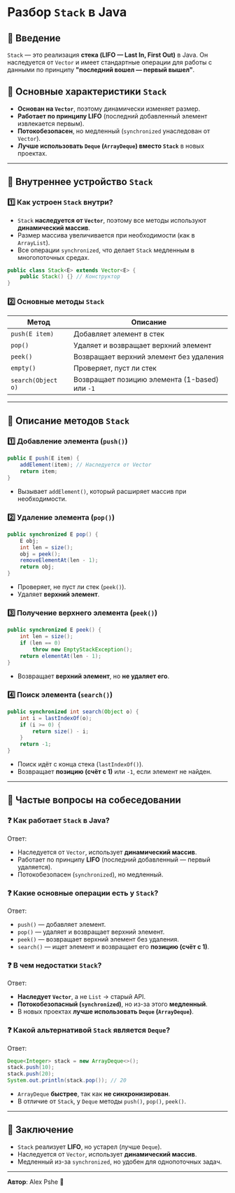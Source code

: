 # Разбор `Stack` в Java

## 📌 Введение
`Stack` — это реализация **стека (LIFO — Last In, First Out)** в Java. Он наследуется от `Vector` и имеет стандартные операции для работы с данными по принципу **"последний вошел — первый вышел"**.

## 🔹 Основные характеристики `Stack`
- **Основан на `Vector`**, поэтому динамически изменяет размер.
- **Работает по принципу LIFO** (последний добавленный элемент извлекается первым).
- **Потокобезопасен**, но медленный (`synchronized` унаследован от `Vector`).
- **Лучше использовать `Deque` (`ArrayDeque`) вместо `Stack`** в новых проектах.

---

## 🔹 Внутреннее устройство `Stack`
### 1️⃣ **Как устроен `Stack` внутри?**
- `Stack` **наследуется от `Vector`**, поэтому все методы используют **динамический массив**.
- Размер массива увеличивается при необходимости (как в `ArrayList`).
- Все операции `synchronized`, что делает `Stack` медленным в многопоточных средах.

```java
public class Stack<E> extends Vector<E> {
    public Stack() {} // Конструктор
}
```

### 2️⃣ **Основные методы `Stack`**
| Метод | Описание |
|--------|-------------|
| `push(E item)` | Добавляет элемент в стек |
| `pop()` | Удаляет и возвращает верхний элемент |
| `peek()` | Возвращает верхний элемент без удаления |
| `empty()` | Проверяет, пуст ли стек |
| `search(Object o)` | Возвращает позицию элемента (1-based) или `-1` |

---

## 🔹 Описание методов `Stack`
### 1️⃣ **Добавление элемента (`push()`)**
```java
public E push(E item) {
    addElement(item); // Наследуется от Vector
    return item;
}
```
- Вызывает `addElement()`, который расширяет массив при необходимости.

### 2️⃣ **Удаление элемента (`pop()`)**
```java
public synchronized E pop() {
    E obj;
    int len = size();
    obj = peek();
    removeElementAt(len - 1);
    return obj;
}
```
- Проверяет, не пуст ли стек (`peek()`).
- Удаляет **верхний элемент**.

### 3️⃣ **Получение верхнего элемента (`peek()`)**
```java
public synchronized E peek() {
    int len = size();
    if (len == 0)
        throw new EmptyStackException();
    return elementAt(len - 1);
}
```
- Возвращает **верхний элемент**, но **не удаляет его**.

### 4️⃣ **Поиск элемента (`search()`)**
```java
public synchronized int search(Object o) {
    int i = lastIndexOf(o);
    if (i >= 0) {
        return size() - i;
    }
    return -1;
}
```
- Поиск идёт с конца стека (`lastIndexOf()`).
- Возвращает **позицию (счёт с 1)** или `-1`, если элемент не найден.

---

## 🔹 Частые вопросы на собеседовании
### ❓ **Как работает `Stack` в Java?**
Ответ:
- Наследуется от `Vector`, использует **динамический массив**.
- Работает по принципу **LIFO** (последний добавленный — первый удаляется).
- Потокобезопасен (`synchronized`), но медленный.

### ❓ **Какие основные операции есть у `Stack`?**
Ответ:
- `push()` — добавляет элемент.
- `pop()` — удаляет и возвращает верхний элемент.
- `peek()` — возвращает верхний элемент без удаления.
- `search()` — ищет элемент и возвращает его **позицию (счёт с 1)**.

### ❓ **В чем недостатки `Stack`?**
Ответ:
- **Наследует `Vector`**, а не `List` → старый API.
- **Потокобезопасный (`synchronized`)**, но из-за этого **медленный**.
- В новых проектах **лучше использовать `Deque` (`ArrayDeque`)**.

### ❓ **Какой альтернативой `Stack` является `Deque`?**
Ответ:
```java
Deque<Integer> stack = new ArrayDeque<>();
stack.push(10);
stack.push(20);
System.out.println(stack.pop()); // 20
```
- `ArrayDeque` **быстрее**, так как **не синхронизирован**.
- В отличие от `Stack`, у `Deque` методы `push()`, `pop()`, `peek()`.

---

## 🔹 Заключение
- `Stack` реализует **LIFO**, но устарел (лучше `Deque`).
- Наследуется от `Vector`, использует **динамический массив**.
- Медленный из-за `synchronized`, но удобен для однопоточных задач.

---
**Автор**: Alex Pshe 🚀